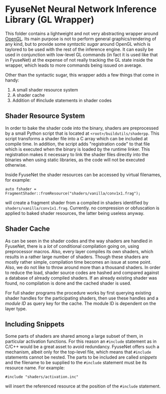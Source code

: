 # FyuseNet Neural Network Inference Library (GL Wrapper)

This folder contains a lightweight and not very abstracting wrapper around [OpenGL](https://khronos.org/opengl).
Its main purpose is not to perform general graphics/rendering of any kind, but to provide some _syntactic sugar_ around
OpenGL which is taylored to be used with the rest of the inference engine. It can easily be used in conjunction with 
low-level GL commands (in fact it is used like that in FyuseNet) at the expense of not really tracking the GL state inside 
the wrapper, which leads to more commands being issued on average.

Other than the syntactic sugar, this wrapper adds a few things that come in handy:
  1. A small shader resource system
  2. A shader cache
  3. Addition of #include statements in shader codes

## Shader Resource System
In order to bake the shader code into the binary, shaders are preprocessed by a small Python script that is
located at `<root>/buildutils/shaderpp`. This script transforms a shader file into a C array which can be 
included at compile time. In addition, the script adds "registration code" to that file which is executed
when the binary is loaded by the runtime linker. This registration makes it necessary to link the shader
files directly into the binaries when using static libraries, as the code will not be executed otherwise.

Inside FyuseNet the shader resources can be accessed by virtual filenames, for example:

```
auto fshader = FragmentShader::fromResource("shaders/vanilla/conv1x1.frag");
```

will create a fragment shader from a compiled in shaders identified by `shaders/vanilla/conv1x1.frag`.
Currently. no compression or obfuscation is applied to baked shader resources, the latter being useless
anyway.

## Shader Cache
As can be seen in the shader codes and the way shaders are handled in FyuseNet, there is a _lot_ of conditional
compilation going on, using preprocessor macros. Also, every layer compiles its own shaders, which results in
a rather large number of shaders. Though these shaders are mostly rather simple, compilation time becomes
an issue at some point. Also, we do not like to throw around more than a thousand shaders. In order to
reduce the load, shader source codes are hashed and compared against a database of already compiled shaders.
If an already existing shader was found, no compilation is done and the cached shader is used.

For full shader programs the procedure works by first querying existing shader handles for the participating
shaders, then use these handles and a _module ID_ as query key for the cache. The module ID is dependent
on the layer type.

## Including Snippets
Some parts of shaders are shared among a large subset of them, in particular activation functions. For this
reason an `#include` statement as in C/C++ would be a great asset to avoid redundancy. FyuseNet offers such
a mechanism, albeit only for the top-level file, which means that `#include` statements cannot be nested.
The parts to be included are called _snippets_ and the filename to be supplied to the `#include` statement
must be its resource name. For example:

```
#include "shaders/activation.inc"

``` 

will insert the referenced resource at the position of the `#include` statement.


